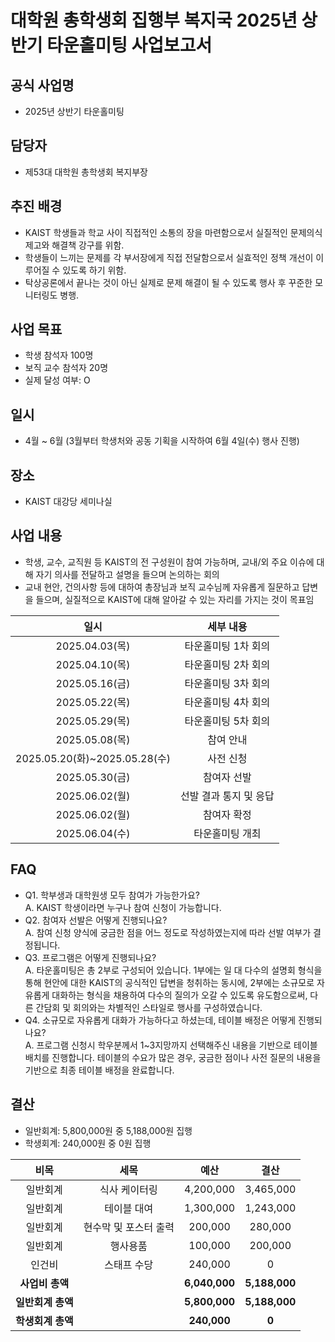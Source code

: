 대학원 총학생회 집행부 복지국 2025년 상반기 타운홀미팅 사업보고서
===

## 공식 사업명
- 2025년 상반기 타운홀미팅

## 담당자
- 제53대 대학원 총학생회 복지부장

## 추진 배경
- KAIST 학생들과 학교 사이 직접적인 소통의 장을 마련함으로서 실질적인 문제의식 제고와 해결책 강구를 위함.
- 학생들이 느끼는 문제를 각 부서장에게 직접 전달함으로서 실효적인 정책 개선이 이루어질 수 있도록 하기 위함.
- 탁상공론에서 끝나는 것이 아닌 실제로 문제 해결이 될 수 있도록 행사 후 꾸준한 모니터링도 병행.

## 사업 목표
- 학생 참석자 100명
- 보직 교수 참석자 20명
- 실제 달성 여부: O

## 일시
- 4월 ~ 6월 (3월부터 학생처와 공동 기획을 시작하여 6월 4일(수) 행사 진행)

## 장소
- KAIST 대강당 세미나실 

## 사업 내용
- 학생, 교수, 교직원 등 KAIST의 전 구성원이 참여 가능하며, 교내/외 주요 이슈에 대해 자기 의사를 전달하고 설명을 들으며 논의하는 회의
- 교내 현안, 건의사항 등에 대하여 총장님과 보직 교수님께 자유롭게 질문하고 답변을 들으며, 실질적으로 KAIST에 대해 알아갈 수 있는 자리를 가지는 것이 목표임

|**일시**|**세부 내용**|
|:--:|:--:|
|2025.04.03(목)|타운홀미팅 1차 회의|
|2025.04.10(목)|타운홀미팅 2차 회의|
|2025.05.16(금)|타운홀미팅 3차 회의|
|2025.05.22(목)|타운홀미팅 4차 회의|
|2025.05.29(목)|타운홀미팅 5차 회의|
|2025.05.08(목)|참여 안내|
|2025.05.20(화)~2025.05.28(수)|사전 신청|
|2025.05.30(금)|참여자 선발|
|2025.06.02(월)|선발 결과 통지 및 응답|
|2025.06.02(월)|참여자 확정|
|2025.06.04(수)|타운홀미팅 개최|


## FAQ
- Q1. 학부생과 대학원생 모두 참여가 가능한가요? <br/> A. KAIST 학생이라면 누구나 참여 신청이 가능합니다.
- Q2. 참여자 선발은 어떻게 진행되나요? <br/> A. 참여 신청 양식에 궁금한 점을 어느 정도로 작성하였는지에 따라 선발 여부가 결정됩니다.
- Q3. 프로그램은 어떻게 진행되나요? <br/> A. 타운홀미팅은 총 2부로 구성되어 있습니다. 1부에는 일 대 다수의 설명회 형식을 통해 현안에 대한 KAIST의 공식적인 답변을 청취하는 동시에, 2부에는 소규모로 자유롭게 대화하는 형식을 채용하여 다수의 질의가 오갈 수 있도록 유도함으로써, 다른 간담회 및 회의와는 차별적인 스타일로 행사를 구성하였습니다.
- Q4. 소규모로 자유롭게 대화가 가능하다고 하셨는데, 테이블 배정은 어떻게 진행되나요? <br/> A. 프로그램 신청시 학우분께서 1~3지망까지 선택해주신 내용을 기반으로 테이블 배치를 진행합니다. 테이블의 수요가 많은 경우, 궁금한 점이나 사전 질문의 내용을 기반으로 최종 테이블 배정을 완료합니다.

## 결산

- 일반회계: 5,800,000원 중 5,188,000원 집행
- 학생회계: 240,000원 중 0원 집행

|**비목**|**세목**|**예산**|**결산**|
|:--:|:--:|:--:|:--:|
|일반회계|식사 케이터링|4,200,000|3,465,000|
|일반회계|테이블 대여|1,300,000|1,243,000|
|일반회계|현수막 및 포스터 출력|200,000|280,000|
|일반회계|행사용품|100,000|200,000|
|인건비|스태프 수당|240,000|0|
|**사업비 총액**||**6,040,000**|**5,188,000**|
|**일반회계 총액**||**5,800,000**|**5,188,000**|
|**학생회계 총액**||**240,000**|**0**|






